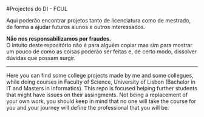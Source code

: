 
#Projectos do DI - FCUL

Aqui poderão encontrar projetos tanto de licenciatura como de mestrado, de forma a ajudar futuros alunos e outros interessados.

**Não nos responsabilizamos por fraudes.**  
O intuito deste repositório não é para alguém copiar mas sim para mostrar um pouco de como as coisas poderão ser feitas e, de certo modo, dissolver dúvidas que possam surgir. 

-------

Here you can find some college projects made by me and some collegues, while doing courses in Faculty of Science, University of Lisbon (Bachelor in IT and Masters in Informatics). This repo is focused helping further students that might have issues on their assingments. Not being a replacement of your own work, you should keep in mind that no one will take the course for you and your journey will define the professional that you will be. 
